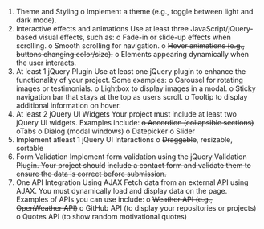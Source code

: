 1. Theme and Styling
    o Implement a theme (e.g., toggle between light and dark mode).
2. Interactive effects and animations
Use at least three JavaScript/jQuery-based visual effects, such as:
    o Fade-in or slide-up effects when scrolling.
    o Smooth scrolling for navigation.
    o ~~Hover animations (e.g., buttons changing color/size).~~
    o Elements appearing dynamically when the user interacts.
3. At least 1 jQuery Plugin
Use at least one jQuery plugin to enhance the functionality of your project. Some
examples:
    o Carousel for rotating images or testimonials.
    o Lightbox to display images in a modal.
    o Sticky navigation bar that stays at the top as users scroll.
    o Tooltip to display additional information on hover.
4. At least 2 jQuery UI Widgets
Your project must include at least two jQuery UI widgets. Examples include:
    ~~o Accordion (collapsible sections)~~
    oTabs
    o Dialog (modal windows)
    o Datepicker
    o Slider
5. Implement atleast 1 jQuery UI Interactions
    o ~~Draggable~~, resizable, sortable
6. ~~Form Validation~~
~~Implement form validation using the jQuery Validation Plugin. Your project should~~
~~include a contact form and validate them to ensure the data is correct before submission.~~
7. One API Integration Using AJAX
Fetch data from an external API using AJAX. You must dynamically load and display
data on the page. Examples of APIs you can use include:
    o ~~Weather API (e.g., OpenWeather API)~~
    o GitHub API (to display your repositories or projects)
    o Quotes API (to show random motivational quotes)